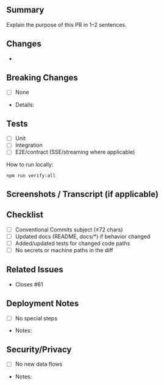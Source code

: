 ## Summary

Explain the purpose of this PR in 1–2 sentences.

## Changes
- 

## Breaking Changes
- [ ] None
- Details:

## Tests
- [ ] Unit
- [ ] Integration
- [ ] E2E/contract (SSE/streaming where applicable)

How to run locally:
```
npm run verify:all
```

## Screenshots / Transcript (if applicable)

## Checklist
- [ ] Conventional Commits subject (≤72 chars)
- [ ] Updated docs (README, docs/*) if behavior changed
- [ ] Added/updated tests for changed code paths
- [ ] No secrets or machine paths in the diff

## Related Issues
- Closes #61

## Deployment Notes
- [ ] No special steps
- Notes:

## Security/Privacy
- [ ] No new data flows
- Notes:
